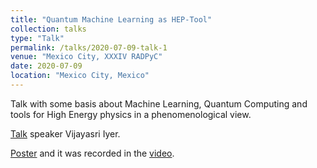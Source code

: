 ```yaml
---
title: "Quantum Machine Learning as HEP-Tool"
collection: talks
type: "Talk"
permalink: /talks/2020-07-09-talk-1
venue: "Mexico City, XXXIV RADPyC"
date: 2020-07-09
location: "Mexico City, Mexico"
---
```


Talk with some basis about Machine Learning, Quantum Computing and tools 
for High Energy physics in a phenomenological view.

[Talk](https://indico.cern.ch/event/897772/book-of-abstracts.pdf) 
speaker Vijayasri Iyer. <!---[video](https://www.youtube.com/watch?v=B414I-rh3HY).--->


[Poster](https://www.dropbox.com/s/5t8kcyoqgi83a7k/ptrQMLasHEPTool.pdf?dl=0)
and it was recorded in the [video](https://www.youtube.com/watch?v=B414I-rh3HY).



